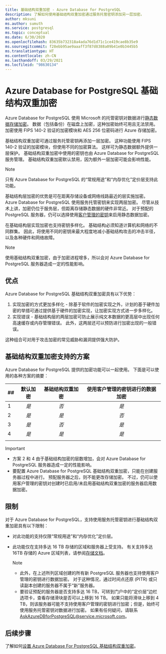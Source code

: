 ```yaml
---
title: 基础结构双重加密 - Azure Database for PostgreSQL
description: 了解如何使用基础结构双重加密通过服务托管密钥添加另一层加密。
author: mksuni
ms.author: sumuth
ms.service: postgresql
ms.topic: conceptual
ms.date: 6/30/2020
ms.openlocfilehash: 83635b732318a4ada76d1d71c1ce419cae8b35e9
ms.sourcegitcommit: f28ebb95ae9aaaff3f87d8388a09b41e0b3445b5
ms.translationtype: HT
ms.contentlocale: zh-CN
ms.lasthandoff: 03/29/2021
ms.locfileid: "98630134"
---
```

# <a name="azure-database-for-postgresql-infrastructure-double-encryption"></a>Azure Database for PostgreSQL 基础结构双重加密

Azure Database for PostgreSQL 使用 Microsoft 的托管密钥对数据进行[静态数据存储加密](concepts-security.md#at-rest)。 数据（包括备份）在磁盘上加密，这种加密始终可用且无法禁用。 加密使用 FIPS 140-2 验证的加密模块和 AES 256 位密码进行 Azure 存储加密。

基础结构双重加密可通过服务托管密钥再添加一层加密。 这种功能使用 FIPS 140-2 验证的加密模块，但使用不同的加密算法。 这样可为静态数据额外提供一层保护。 基础结构双重加密中使用的密钥也由 Azure Database for PostgreSQL 服务管理。 基础结构双重加密默认禁用，因为额外一层加密可能会影响性能。

> [!NOTE]
> 只有 Azure Database for PostgreSQL 的“常规用途”和“内存优化”定价层支持此功能。

基础结构层加密的优势是可在距离存储设备或网络线路最近的层实施加密。 Azure Database for PostgreSQL 使用服务托管密钥来实现两层加密。 尽管从技术上讲，加密仍位于服务层，但距离存储静态数据的硬件非常近。 对于预配的 PostgreSQL 服务器，仍可以选择使用[客户管理的密钥](concepts-data-encryption-postgresql.md)来启用静态数据加密。  

在基础结构层实现加密也支持密钥多样化。 基础结构必须知道计算机和网络的不同群集。 因此，将使用不同的密钥来最大程度地减小基础结构攻击的冲击半径，以及各种硬件和网络故障。 

> [!NOTE]
> 使用基础结构双重加密，由于加密进程增多，所以会对 Azure Database for PostgreSQL 服务器造成一定的性能影响。

## <a name="benefits"></a>优点

Azure Database for PostgreSQL 基础结构双重加密具有以下优势：

1. 实现加密的方式更加多样化 - 除基于软件的加密实现之外，计划的基于硬件加密的举措可通过提供基于硬件的加密实现，让加密实现方式进一步多样化。
2. 实现错误 - 基础结构层的两层加密可防止展示纯文本数据的更高层中出现任何高速缓存或内存管理错误。 此外，这两层还可以预防进行加密出现的一般错误。

这种组合可对用于攻击加密的常见威胁和漏洞提供强大防护。

## <a name="supported-scenarios-with-infrastructure-double-encryption"></a>基础结构双重加密支持的方案

Azure Database for PostgreSQL 提供的加密功能可以一起使用。 下面是可以使用的各种方案的摘要：

|  ##   | 默认加密 | 基础结构双重加密 | 使用客户管理的密钥进行的数据加密  |
|:------|:------------------:|:--------------------------------:|:--------------------------------------------:|
| 1     | *是*              | *否*                             | *是*                                         |
| 2     | *是*              | *是*                            | *否*                                         |
| 3     | *是*              | *否*                             | *是*                                        |
| 4     | *是*              | *是*                            | *是*                                        |
|       |                    |                                  |                                              |

> [!Important]
> - 方案 2 和 4 由于基础结构加密的层数增加，会对 Azure Database for PostgreSQL 服务器造成一定的性能影响。
> - 要配置 Azure Database for PostgreSQL 基础结构双重加密，只能在创建服务器过程中进行。 预配服务器之后，则不能更改存储加密。 不过，仍可以使用客户管理的密钥对创建时已启用/未启用基础结构双重加密的服务器启用数据加密。

## <a name="limitations"></a>限制

对于 Azure Database for PostgreSQL，支持使用服务托管密钥进行基础结构双重加密具有以下限制：

* 对此功能的支持仅限“常规用途”和“内存优化”定价层。
* 此功能仅在支持多达 16 TB 存储的区域和服务器上受支持。 有关支持多达 16TB 存储的 Azure 区域列表，请参阅[存储文档](concepts-pricing-tiers.md#storage)。

    > [!NOTE]
    > - 此外，在上述所列区域创建的所有新 PostgreSQL 服务器也支持使用客户管理的密钥进行数据加密。 对于这种情况，通过时间点还原 (PITR) 或只读副本创建的服务器不属于“新”服务器。
    > - 要验证预配的服务器是否支持多达 16 TB，可转到门户中的“定价层”边栏选项卡，查看存储滑块是否可以上移到 16 TB。 如果只能将滑块上移到 4 TB，则该服务器可能不支持使用客户管理的密钥进行加密；但是，始终可使用服务托管密钥对数据进行加密。 如果有任何疑问，请联系 AskAzureDBforPostgreSQL@service.microsoft.com。

## <a name="next-steps"></a>后续步骤

了解如何[设置 Azure Database For PostgreSQL 基础结构双重加密](howto-double-encryption.md)。
